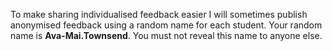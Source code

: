 To make sharing individualised feedback easier I will sometimes publish anonymised feedback using a random name for each student. Your random name is **Ava-Mai.Townsend**. You must not reveal this name to anyone else.
